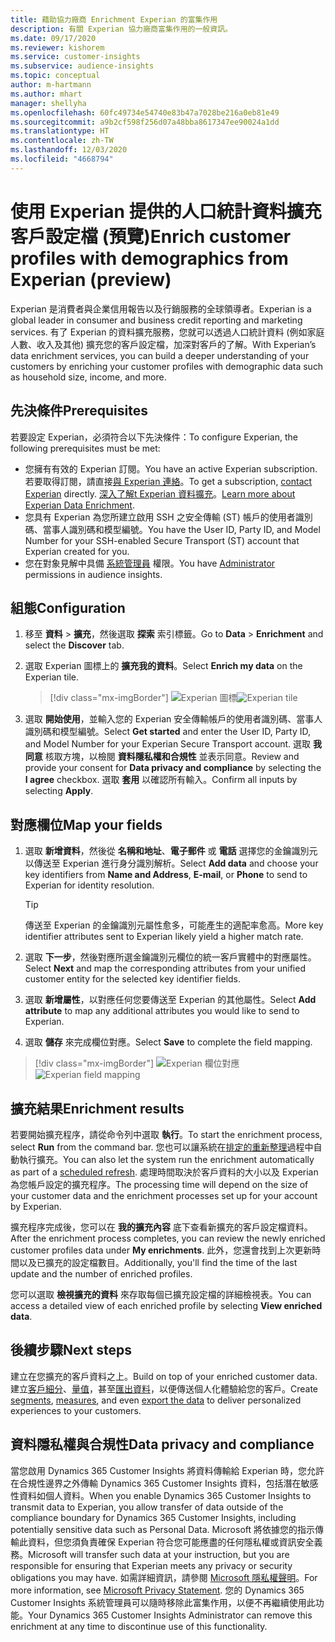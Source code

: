 ```yaml
---
title: 藉助協力廠商 Enrichment Experian 的富集作用
description: 有關 Experian 協力廠商富集作用的一般資訊。
ms.date: 09/17/2020
ms.reviewer: kishorem
ms.service: customer-insights
ms.subservice: audience-insights
ms.topic: conceptual
author: m-hartmann
ms.author: mhart
manager: shellyha
ms.openlocfilehash: 60fc49734e54740e83b47a7028be216a0eb81e49
ms.sourcegitcommit: a9b2cf598f256d07a48bba8617347ee90024a1dd
ms.translationtype: HT
ms.contentlocale: zh-TW
ms.lasthandoff: 12/03/2020
ms.locfileid: "4668794"
---
```

# <a name="enrich-customer-profiles-with-demographics-from-experian-preview"></a><span data-ttu-id="ac6c7-103">使用 Experian 提供的人口統計資料擴充客戶設定檔 (預覽)</span><span class="sxs-lookup"><span data-stu-id="ac6c7-103">Enrich customer profiles with demographics from Experian (preview)</span></span>

<span data-ttu-id="ac6c7-104">Experian 是消費者與企業信用報告以及行銷服務的全球領導者。</span><span class="sxs-lookup"><span data-stu-id="ac6c7-104">Experian is a global leader in consumer and business credit reporting and marketing services.</span></span> <span data-ttu-id="ac6c7-105">有了 Experian 的資料擴充服務，您就可以透過人口統計資料 (例如家庭人數、收入及其他) 擴充您的客戶設定檔，加深對客戶的了解。</span><span class="sxs-lookup"><span data-stu-id="ac6c7-105">With Experian’s data enrichment services, you can build a deeper understanding of your customers by enriching your customer profiles with demographic data such as household size, income, and more.</span></span>

## <a name="prerequisites"></a><span data-ttu-id="ac6c7-106">先決條件</span><span class="sxs-lookup"><span data-stu-id="ac6c7-106">Prerequisites</span></span>

<span data-ttu-id="ac6c7-107">若要設定 Experian，必須符合以下先決條件：</span><span class="sxs-lookup"><span data-stu-id="ac6c7-107">To configure Experian, the following prerequisites must be met:</span></span>

- <span data-ttu-id="ac6c7-108">您擁有有效的 Experian 訂閱。</span><span class="sxs-lookup"><span data-stu-id="ac6c7-108">You have an active Experian subscription.</span></span> <span data-ttu-id="ac6c7-109">若要取得訂閱，請直接[與 Experian 連絡](https://www.experian.com/marketing-services/contact)。</span><span class="sxs-lookup"><span data-stu-id="ac6c7-109">To get a subscription, [contact Experian](https://www.experian.com/marketing-services/contact) directly.</span></span> <span data-ttu-id="ac6c7-110">[深入了解t Experian 資料擴充](https://www.experian.com/marketing-services/microsoft?cmpid=ems_web_mci_cdppage)。</span><span class="sxs-lookup"><span data-stu-id="ac6c7-110">[Learn more about Experian Data Enrichment](https://www.experian.com/marketing-services/microsoft?cmpid=ems_web_mci_cdppage).</span></span>
- <span data-ttu-id="ac6c7-111">您具有 Experian 為您所建立啟用 SSH 之安全傳輸 (ST) 帳戶的使用者識別碼、當事人識別碼和模型編號。</span><span class="sxs-lookup"><span data-stu-id="ac6c7-111">You have the User ID, Party ID, and Model Number for your SSH-enabled Secure Transport (ST) account that Experian created for you.</span></span>
- <span data-ttu-id="ac6c7-112">您在對象見解中具備 [系統管理員](permissions.md#administrator) 權限。</span><span class="sxs-lookup"><span data-stu-id="ac6c7-112">You have [Administrator](permissions.md#administrator) permissions in audience insights.</span></span>

## <a name="configuration"></a><span data-ttu-id="ac6c7-113">組態</span><span class="sxs-lookup"><span data-stu-id="ac6c7-113">Configuration</span></span>

1. <span data-ttu-id="ac6c7-114">移至 **資料** > **擴充**，然後選取 **探索** 索引標籤。</span><span class="sxs-lookup"><span data-stu-id="ac6c7-114">Go to **Data** > **Enrichment** and select the **Discover** tab.</span></span>

1. <span data-ttu-id="ac6c7-115">選取 Experian 圖標上的 **擴充我的資料**。</span><span class="sxs-lookup"><span data-stu-id="ac6c7-115">Select **Enrich my data** on the Experian tile.</span></span>

   > [!div class="mx-imgBorder"]
   > <span data-ttu-id="ac6c7-116">![Experian 圖標](media/experian-tile.png "Experian 圖標")</span><span class="sxs-lookup"><span data-stu-id="ac6c7-116">![Experian tile](media/experian-tile.png "Experian tile")</span></span>

1. <span data-ttu-id="ac6c7-117">選取 **開始使用**，並輸入您的 Experian 安全傳輸帳戶的使用者識別碼、當事人識別碼和模型編號。</span><span class="sxs-lookup"><span data-stu-id="ac6c7-117">Select **Get started** and enter the User ID, Party ID, and Model Number for your Experian Secure Transport account.</span></span> <span data-ttu-id="ac6c7-118">選取 **我同意** 核取方塊，以檢閱 **資料隱私權和合規性** 並表示同意。</span><span class="sxs-lookup"><span data-stu-id="ac6c7-118">Review and provide your consent for **Data privacy and compliance** by selecting the **I agree** checkbox.</span></span> <span data-ttu-id="ac6c7-119">選取 **套用** 以確認所有輸入。</span><span class="sxs-lookup"><span data-stu-id="ac6c7-119">Confirm all inputs by selecting **Apply**.</span></span>

## <a name="map-your-fields"></a><span data-ttu-id="ac6c7-120">對應欄位</span><span class="sxs-lookup"><span data-stu-id="ac6c7-120">Map your fields</span></span>

1. <span data-ttu-id="ac6c7-121">選取 **新增資料**，然後從 **名稱和地址**、**電子郵件** 或 **電話** 選擇您的金鑰識別元以傳送至 Experian 進行身分識別解析。</span><span class="sxs-lookup"><span data-stu-id="ac6c7-121">Select **Add data** and choose your key identifiers from **Name and Address**, **E-mail**, or **Phone** to send to Experian for identity resolution.</span></span>

   > [!TIP]
   > <span data-ttu-id="ac6c7-122">傳送至 Experian 的金鑰識別元屬性愈多，可能產生的適配率愈高。</span><span class="sxs-lookup"><span data-stu-id="ac6c7-122">More key identifier attributes sent to Experian likely yield a higher match rate.</span></span>

1. <span data-ttu-id="ac6c7-123">選取 **下一步**，然後對應所選金鑰識別元欄位的統一客戶實體中的對應屬性。</span><span class="sxs-lookup"><span data-stu-id="ac6c7-123">Select **Next** and map the corresponding attributes from your unified customer entity for the selected key identifier fields.</span></span>

1. <span data-ttu-id="ac6c7-124">選取 **新增屬性**，以對應任何您要傳送至 Experian 的其他屬性。</span><span class="sxs-lookup"><span data-stu-id="ac6c7-124">Select **Add attribute** to map any additional attributes you would like to send to Experian.</span></span>

1.  <span data-ttu-id="ac6c7-125">選取 **儲存** 來完成欄位對應。</span><span class="sxs-lookup"><span data-stu-id="ac6c7-125">Select **Save** to complete the field mapping.</span></span>

   > [!div class="mx-imgBorder"]
   > <span data-ttu-id="ac6c7-126">![Experian 欄位對應](media/experian-field-mapping.png "Experian 欄位對應")</span><span class="sxs-lookup"><span data-stu-id="ac6c7-126">![Experian field mapping](media/experian-field-mapping.png "Experian field mapping")</span></span>

## <a name="enrichment-results"></a><span data-ttu-id="ac6c7-127">擴充結果</span><span class="sxs-lookup"><span data-stu-id="ac6c7-127">Enrichment results</span></span>

<span data-ttu-id="ac6c7-128">若要開始擴充程序，請從命令列中選取 **執行**。</span><span class="sxs-lookup"><span data-stu-id="ac6c7-128">To start the enrichment process, select **Run** from the command bar.</span></span> <span data-ttu-id="ac6c7-129">您也可以讓系統在[排定的重新整理](system.md#schedule-tab)過程中自動執行擴充。</span><span class="sxs-lookup"><span data-stu-id="ac6c7-129">You can also let the system run the enrichment automatically as part of a [scheduled refresh](system.md#schedule-tab).</span></span> <span data-ttu-id="ac6c7-130">處理時間取決於客戶資料的大小以及 Experian 為您帳戶設定的擴充程序。</span><span class="sxs-lookup"><span data-stu-id="ac6c7-130">The processing time will depend on the size of your customer data and the enrichment processes set up for your account by Experian.</span></span>

<span data-ttu-id="ac6c7-131">擴充程序完成後，您可以在 **我的擴充內容** 底下查看新擴充的客戶設定檔資料。</span><span class="sxs-lookup"><span data-stu-id="ac6c7-131">After the enrichment process completes, you can review the newly enriched customer profiles data under **My enrichments**.</span></span> <span data-ttu-id="ac6c7-132">此外，您還會找到上次更新時間以及已擴充的設定檔數目。</span><span class="sxs-lookup"><span data-stu-id="ac6c7-132">Additionally, you'll find the time of the last update and the number of enriched profiles.</span></span>

<span data-ttu-id="ac6c7-133">您可以選取 **檢視擴充的資料** 來存取每個已擴充設定檔的詳細檢視表。</span><span class="sxs-lookup"><span data-stu-id="ac6c7-133">You can access a detailed view of each enriched profile by selecting **View enriched data**.</span></span>

## <a name="next-steps"></a><span data-ttu-id="ac6c7-134">後續步驟</span><span class="sxs-lookup"><span data-stu-id="ac6c7-134">Next steps</span></span>

<span data-ttu-id="ac6c7-135">建立在您擴充的客戶資料之上。</span><span class="sxs-lookup"><span data-stu-id="ac6c7-135">Build on top of your enriched customer data.</span></span> <span data-ttu-id="ac6c7-136">建立[客戶細分](segments.md)、[量值](measures.md)，甚至[匯出資料](export-destinations.md)，以便傳送個人化體驗給您的客戶。</span><span class="sxs-lookup"><span data-stu-id="ac6c7-136">Create [segments](segments.md), [measures](measures.md), and even [export the data](export-destinations.md) to deliver personalized experiences to your customers.</span></span>

## <a name="data-privacy-and-compliance"></a><span data-ttu-id="ac6c7-137">資料隱私權與合規性</span><span class="sxs-lookup"><span data-stu-id="ac6c7-137">Data privacy and compliance</span></span>

<span data-ttu-id="ac6c7-138">當您啟用 Dynamics 365 Customer Insights 將資料傳輸給 Experian 時，您允許在合規性邊界之外傳輸 Dynamics 365 Customer Insights 資料，包括潛在敏感性資料如個人資料。</span><span class="sxs-lookup"><span data-stu-id="ac6c7-138">When you enable Dynamics 365 Customer Insights to transmit data to Experian, you allow transfer of data outside of the compliance boundary for Dynamics 365 Customer Insights, including potentially sensitive data such as Personal Data.</span></span> <span data-ttu-id="ac6c7-139">Microsoft 將依據您的指示傳輸此資料，但您須負責確保 Experian 符合您可能應盡的任何隱私權或資訊安全義務。</span><span class="sxs-lookup"><span data-stu-id="ac6c7-139">Microsoft will transfer such data at your instruction, but you are responsible for ensuring that Experian meets any privacy or security obligations you may have.</span></span> <span data-ttu-id="ac6c7-140">如需詳細資訊，請參閱 [Microsoft 隱私權聲明](https://go.microsoft.com/fwlink/?linkid=396732)。</span><span class="sxs-lookup"><span data-stu-id="ac6c7-140">For more information, see [Microsoft Privacy Statement](https://go.microsoft.com/fwlink/?linkid=396732).</span></span>
<span data-ttu-id="ac6c7-141">您的 Dynamics 365 Customer Insights 系統管理員可以隨時移除此富集作用，以便不再繼續使用此功能。</span><span class="sxs-lookup"><span data-stu-id="ac6c7-141">Your Dynamics 365 Customer Insights Administrator can remove this enrichment at any time to discontinue use of this functionality.</span></span>
